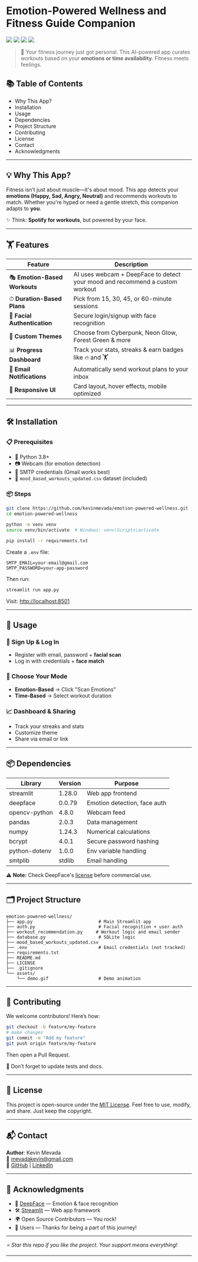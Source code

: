 # Emotion-Powered Wellness and Fitness Guide Companion

<p >
  <img src="https://img.shields.io/badge/Built%20With-Streamlit-ff4b4b?style=for-the-badge&logo=streamlit&logoColor=white">
  <img src="https://img.shields.io/badge/AI%20Powered-DeepFace-3b8ac4?style=for-the-badge&logo=python&logoColor=white">
  <img src="https://img.shields.io/github/license/kevinmevada/Emotion-Powered-Wellness-and-Fitness-Guide-Companion?style=for-the-badge">
  <img src="https://img.shields.io/github/last-commit/kevinmevada/Emotion-Powered-Wellness-and-Fitness-Guide-Companion?style=for-the-badge">
</p>


> 🚀 Your fitness journey just got personal. This AI-powered app curates workouts based on your **emotions or time availability**. Fitness meets feelings.

## 📚 Table of Contents

- Why This App?
- Installation
- Usage
- Dependencies
- Project Structure
- Contributing
- License
- Contact
- Acknowledgments

---

## 💡 Why This App?

Fitness isn’t just about muscle—it's about mood. This app detects your **emotions (Happy, Sad, Angry, Neutral)** and recommends workouts to match. Whether you're hyped or need a gentle stretch, this companion adapts to **you**.

✨ Think: **Spotify for workouts**, but powered by your face.

---

## 🏋️ Features

| Feature | Description |
|--------|-------------|
| 🎭 **Emotion-Based Workouts** | AI uses webcam + DeepFace to detect your mood and recommend a custom workout |
| ⏱ **Duration-Based Plans** | Pick from 15, 30, 45, or 60-minute sessions |
| 🔐 **Facial Authentication** | Secure login/signup with face recognition |
| 🎨 **Custom Themes** | Choose from Cyberpunk, Neon Glow, Forest Green & more |
| 📊 **Progress Dashboard** | Track your stats, streaks & earn badges like 🔥 and 🏋️ |
| 📧 **Email Notifications** | Automatically send workout plans to your inbox |
| 📱 **Responsive UI** | Card layout, hover effects, mobile optimized |

---

## 🛠 Installation

### 📋 Prerequisites

- 🐍 Python 3.8+
- 📷 Webcam (for emotion detection)
- 📧 SMTP credentials (Gmail works best)
- 📂 `mood_based_workouts_updated.csv` dataset (included)

### 📦 Steps

```bash
git clone https://github.com/kevinmevada/emotion-powered-wellness.git
cd emotion-powered-wellness

python -m venv venv
source venv/bin/activate  # Windows: venv\Scripts\activate

pip install -r requirements.txt
```

Create a `.env` file:

```env
SMTP_EMAIL=your-email@gmail.com
SMTP_PASSWORD=your-app-password
```

Then run:

```bash
streamlit run app.py
```

Visit: [http://localhost:8501](http://localhost:8501)

---

## 🚀 Usage

### 🧍 Sign Up & Log In

- Register with email, password + **facial scan**
- Log in with credentials + **face match**

### 🧠 Choose Your Mode

- **Emotion-Based** → Click "Scan Emotions"
- **Time-Based** → Select workout duration

### 📈 Dashboard & Sharing

- Track your streaks and stats
- Customize theme
- Share via email or link

---

## 📦 Dependencies

| Library         | Version  | Purpose                          |
|----------------|----------|----------------------------------|
| streamlit       | 1.28.0   | Web app frontend                 |
| deepface        | 0.0.79   | Emotion detection, face auth     |
| opencv-python   | 4.8.0    | Webcam feed                      |
| pandas          | 2.0.3    | Data management                  |
| numpy           | 1.24.3   | Numerical calculations           |
| bcrypt          | 4.0.1    | Secure password hashing          |
| python-dotenv   | 1.0.0    | Env variable handling            |
| smtplib         | stdlib   | Email handling                   |

⚠️ **Note:** Check DeepFace's [license](https://github.com/serengil/deepface) before commercial use.

---

## 🗂 Project Structure

```
emotion-powered-wellness/
├── app.py                         # Main Streamlit app
├── auth.py                        # Facial recognition + user auth
├── workout_recommendation.py     # Workout logic and email sender
├── database.py                    # SQLite logic
├── mood_based_workouts_updated.csv
├── .env                           # Email credentials (not tracked)
├── requirements.txt
├── README.md
├── LICENSE
├── .gitignore
└── assets/
    └── demo.gif                   # Demo animation
```

---

## 🤝 Contributing

We welcome contributors! Here’s how:

```bash
git checkout -b feature/my-feature
# make changes
git commit -m "Add my feature"
git push origin feature/my-feature
```

Then open a Pull Request.

📌 Don’t forget to update tests and docs.

---

## 📜 License

This project is open-source under the [MIT License](LICENSE). Feel free to use, modify, and share. Just keep the copyright.

---

## 📬 Contact

**Author**: Kevin Mevada  
📧 [mevadakevin@gmail.com](mailto:mevadakevin@gmail.com)  
🔗 [GitHub](https://github.com/kevinmevada) | [LinkedIn](https://linkedin.com/in/kevinmevada)

---

## 🙌 Acknowledgments

- 🧠 [DeepFace](https://github.com/serengil/deepface) — Emotion & face recognition
- 🛠 [Streamlit](https://streamlit.io) — Web app framework
- 🌍 Open Source Contributors — You rock!
- 💖 Users — Thanks for being a part of this journey!

---

_⭐ Star this repo if you like the project. Your support means everything!_

---
